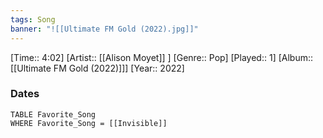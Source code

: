 ```yaml
---
tags: Song  
banner: "![[Ultimate FM Gold (2022).jpg]]"
---
```

[Time:: 4:02]
[Artist:: [[Alison Moyet]] ]
[Genre:: Pop]
[Played:: 1]
[Album:: [[Ultimate FM Gold (2022)]]]
[Year:: 2022]
### Dates
````dataview
TABLE Favorite_Song
WHERE Favorite_Song = [[Invisible]]
````